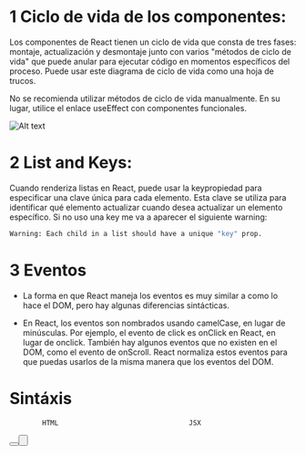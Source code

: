 # 1 Ciclo de vida de los componentes:
Los componentes de React tienen un ciclo de vida que consta de tres fases: montaje, actualización y desmontaje junto con varios "métodos de ciclo de vida" que puede anular para ejecutar código en momentos específicos del proceso. Puede usar este diagrama de ciclo de vida como una hoja de trucos.

No se recomienda utilizar métodos de ciclo de vida manualmente. En su lugar, utilice el enlace useEffect con componentes funcionales.

![Alt text](cicloDeVida.png)

# 2 List and Keys:
Cuando renderiza listas en React, puede usar la keypropiedad para especificar una clave única para cada elemento. Esta clave se utiliza para identificar qué elemento actualizar cuando desea actualizar un elemento específico. Si no uso una key me va a aparecer el siguiente warning:
```bash
Warning: Each child in a list should have a unique "key" prop.
```

# 3 Eventos
- La forma en que React maneja los eventos es muy similar a como lo hace el DOM, pero hay algunas diferencias sintácticas.

- En React, los eventos son nombrados usando camelCase, en lugar de minúsculas. Por ejemplo, el evento de click es onClick en React, en lugar de onclick. También hay algunos eventos que no existen en el DOM, como el evento de onScroll. React normaliza estos eventos para que puedas usarlos de la misma manera que los eventos del DOM. 

# Sintáxis

            HTML                                JSX
<button onclick="activateLasers()">    <button onClick={activateLasers}>
<form onsubmit={e.handleSubmit}>       <form onSubmit={e.handleSubmit}>